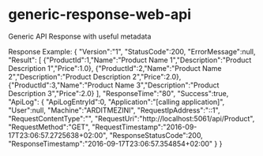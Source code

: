 # generic-response-web-api
Generic API Response with useful metadata

Response Example:
{
	"Version":"1",
	"StatusCode":200,
	"ErrorMessage":null,
	"Result":
		[
			{"ProductId":1,"Name":"Product Name 1","Description":"Product Description 1","Price":1.0},
			{"ProductId":2,"Name":"Product Name 2","Description":"Product Description 2","Price":2.0},
			{"ProductId":3,"Name":"Product Name 3","Description":"Product Description 3","Price":2.0}
		],
	"ResponseTime":"80",
	"Success":true,
	"ApiLog":
		{
			"ApiLogEntryId":0,
			"Application":"[calling application]",
			"User":null,
			"Machine":"ARDITMEZINI",
			"RequestIpAddress":"::1",
			"RequestContentType":"",
			"RequestUri":"http://localhost:5061/api/Product",
			"RequestMethod":"GET",
			"RequestTimestamp":"2016-09-17T23:06:57.2725638+02:00",
			"ResponseStatusCode":200,
			"ResponseTimestamp":"2016-09-17T23:06:57.354854+02:00"
		}
}
